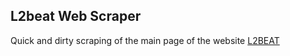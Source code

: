 ## L2beat Web Scraper 


Quick and dirty scraping of the main page of the website [L2BEAT](https://l2beat.com/)

